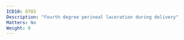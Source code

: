 ```yaml
---
ICD10: O703
Description: "Fourth degree perineal laceration during delivery"
Matters: No
Weight: 0
---
```


